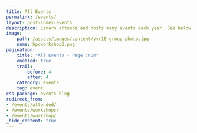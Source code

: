```yaml
---
title: All Events
permalink: /events/
layout: post-index-events
description: Linaro attends and hosts many events each year. See below for more information.
image:
    path: /assets/images/content/yvr18-group-photo.jpg
    name: hpcworkshop2.png
pagination:
    title: "All Events - Page :num"
    enabled: true
    trail:
        before: 4
        after: 4
    category: events
    tag: event
css-package: events-blog
redirect_from:
- /events/attended/
- /events/workshops/
- /events/workshop/
_hide_content: true
---
```

